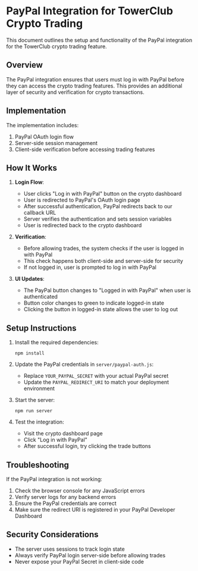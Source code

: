 # PayPal Integration for TowerClub Crypto Trading

This document outlines the setup and functionality of the PayPal integration for the TowerClub crypto trading feature.

## Overview

The PayPal integration ensures that users must log in with PayPal before they can access the crypto trading features. This provides an additional layer of security and verification for crypto transactions.

## Implementation

The implementation includes:
1. PayPal OAuth login flow
2. Server-side session management
3. Client-side verification before accessing trading features

## How It Works

1. **Login Flow**:
   - User clicks "Log in with PayPal" button on the crypto dashboard
   - User is redirected to PayPal's OAuth login page
   - After successful authentication, PayPal redirects back to our callback URL
   - Server verifies the authentication and sets session variables
   - User is redirected back to the crypto dashboard

2. **Verification**:
   - Before allowing trades, the system checks if the user is logged in with PayPal
   - This check happens both client-side and server-side for security
   - If not logged in, user is prompted to log in with PayPal

3. **UI Updates**:
   - The PayPal button changes to "Logged in with PayPal" when user is authenticated
   - Button color changes to green to indicate logged-in state
   - Clicking the button in logged-in state allows the user to log out

## Setup Instructions

1. Install the required dependencies:
   ```
   npm install
   ```

2. Update the PayPal credentials in `server/paypal-auth.js`:
   - Replace `YOUR_PAYPAL_SECRET` with your actual PayPal secret
   - Update the `PAYPAL_REDIRECT_URI` to match your deployment environment

3. Start the server:
   ```
   npm run server
   ```

4. Test the integration:
   - Visit the crypto dashboard page
   - Click "Log in with PayPal"
   - After successful login, try clicking the trade buttons

## Troubleshooting

If the PayPal integration is not working:

1. Check the browser console for any JavaScript errors
2. Verify server logs for any backend errors
3. Ensure the PayPal credentials are correct
4. Make sure the redirect URI is registered in your PayPal Developer Dashboard

## Security Considerations

- The server uses sessions to track login state
- Always verify PayPal login server-side before allowing trades
- Never expose your PayPal Secret in client-side code
